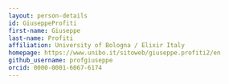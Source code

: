 ```yaml
---
layout: person-details
id: GiuseppeProfiti
first-name: Giuseppe
last-name: Profiti
affiliation: University of Bologna / Elixir Italy
homepage: https://www.unibo.it/sitoweb/giuseppe.profiti2/en
github_username: profgiuseppe
orcid: 0000-0001-6067-6174
---
```

